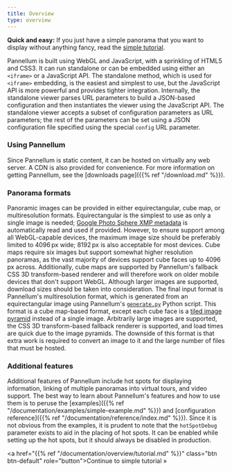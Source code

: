 ```yaml
---
title: Overview
type: overview
---
```


<div class="alert alert-info" role="alert">
<strong>Quick and easy:</strong> If you just have a simple panorama that you want to display
without anything fancy, read the
<a class="alert-link" href="{{% ref "/documentation/overview/tutorial.md" %}}">simple tutorial</a>.
</div>

Pannellum is built using WebGL and JavaScript, with a sprinkling of HTML5 and
CSS3. It can run standalone or can be embedded using either an `<iframe>` or
a JavaScript API. The standalone method, which is used for `<iframe>`
embedding, is the easiest and simplest to use, but the JavaScript API is more
powerful and provides tighter integration. Internally, the standalone viewer
parses URL parameters to build a JSON-based configuration and then instantiates
the viewer using the JavaScript API. The standalone viewer accepts a subset of
configuration parameters as URL parameters; the rest of the parameters can be
set using a JSON configuration file specified using the special `config` URL
parameter.


### Using Pannellum

Since Pannellum is static content, it can be hosted on virtually any web
server. A CDN is also provided for convenience. For more information on getting
Pannellum, see the [downloads page]({{% ref "/download.md" %}}).


### Panorama formats

Panoramic images can be provided in either equirectangular, cube map, or
multiresolution formats. Equirectangular is the simplest to use as only a
single image is needed; [Google Photo Sphere XMP metadata](https://developers.google.com/streetview/spherical-metadata)
is automatically read and used if provided. However, to ensure support among
all WebGL-capable devices, the maximum image size should be preferably limited
to 4096&thinsp;px wide; 8192&thinsp;px is also acceptable for most devices.
Cube maps require six images but support somewhat higher resolution panoramas,
as the vast majority of devices support cube faces up to 4096&thinsp;px across.
Additionally, cube maps are supported by Pannellum's fallback CSS 3D
transform-based renderer and will therefore work on older mobile devices that
don't support WebGL. Although larger images are supported, download sizes
should be taken into consideration. The final input format is Pannellum's
multiresolution format, which is generated from an equirectangular image using
Pannellum's [`generate.py`](https://github.com/mpetroff/pannellum/blob/master/utils/multires/generate.py)
Python script. This format is a cube map-based format, except each cube face is
a [tiled image pyramid](https://msdn.microsoft.com/en-us/library/cc645077%28v=vs.95%29.aspx#Anchor_0)
instead of a single image. Arbitrarily large images are supported, the CSS 3D
transform-based fallback renderer is supported, and load times are quick due to
the image pyramids. The downside of this format is that extra work is required
to convert an image to it and the large number of files that must be hosted.


### Additional features

Additional features of Pannellum include hot spots for displaying information,
linking of multiple panoramas into virtual tours, and video support. The best
way to learn about Pannellum's features and how to use them is to peruse the
[examples]({{% ref "/documentation/examples/simple-example.md" %}}) and
[configuration reference]({{% ref "/documentation/reference/index.md" %}}). Since it is not
obvious from the examples, it is prudent to note that the `hotSpotDebug`
parameter exists to aid in the placing of hot spots. It can be enabled while
setting up the hot spots, but it should always be disabled in production.

<a href="{{% ref "/documentation/overview/tutorial.md" %}}" class="btn btn-default" role="button">Continue to simple tutorial &raquo;</a>
